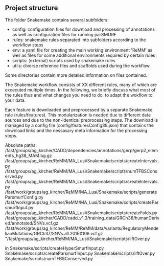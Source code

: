 ## Project structure

The folder Snakemake contains several subfolders:

- config: configuration files for download and processing of annotations as well as configuration files for running parSMURF
- rules: snakemake rules separated into subfolders according to the workflow steps
- env: a yaml file for creating the main working environment 'ReMM' as well as files for some additional environments required by certain rules
- scripts: (external) scripts used by snakemake rules
- utils: diverse reference files and scaffolds used during the workflow. 

Some directories contain more detailed information on files contained.






The Snakemake workflow consists of XX different rules, many of which are excecuted multiple times. 
In the following, we briefly discuss what most of the rules thus and what changes you need to do, to adapt the wokflow to your data. 


Each feature is downloaded and preprocessed by a separate Snakemake rule (rules/features). This modularization is needed due to different data sources and due to the non-identical preprocessing steps. The download  is managed by a config file (config/featuresConfig38.json) that contains the download links and the nessasary meta information for the processing steps.



Absolute paths:
/fast/groups/ag_kircher/CADD/dependencies/annotations/gerp/gerp2_elements_hg38_MAM.bg.gz
/fast/groups/ag_kircher/ReMM/MA_Lusi/Snakemake/scripts/createIntervals.py
/fast/groups/ag_kircher/ReMM/MA_Lusi/Snakemake/scripts/numTFBSConserved.py
/fast/groups/ag_kircher/ReMM/MA_Lusi/Snakemake/scripts/createIntervals.py
/fast/work/groups/ag_kircher/ReMM/MA_Lusi/Snakemake/scripts/generateParsmurfConfig.py
/fast/work/groups/ag_kircher/ReMM/MA_Lusi/Snakemake/scripts/createParsmurfInput.py
/fast/groups/ag_kircher/ReMM/MA_Lusi/Snakemake/scripts/createFolds.py
/fast/groups/ag_kircher/CADD/cadd_v1.3/training_data/GRCh38/humanDerived/annotated/SNVs.vcf.gz
/fast/work/groups/ag_kircher/ReMM/ReMM/data/variants/RegulatoryMendelianMutations/GRCh37/SNVs.all.20160109.vcf.gz
"/fast/groups/ag_kircher/ReMM/MA_Lusi/Snakemake/scripts/liftOver.py

in
Snakemake/scripts/createHyperSmurfInput.py
Snakemake/scripts/createParsmurfInput.py
Snakemake/scripts/liftOver.py
Snakemake/scripts/numTFBSConserved.py
